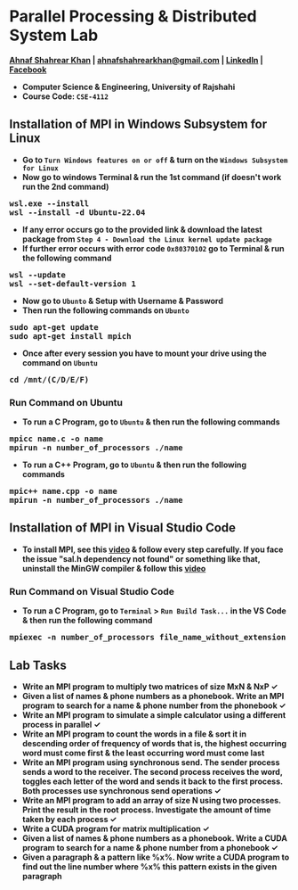 # Parallel Processing & Distributed System Lab
**[Ahnaf Shahrear Khan](https://github.com/ahnafshahrear) | ahnafshahrearkhan@gmail.com | [LinkedIn](https://www.linkedin.com/in/ahnafshahrearkhan/) | [Facebook](https://www.facebook.com/ahnaf.shahrear.khan)**
- **Computer Science & Engineering, University of Rajshahi**
- **Course Code: `CSE-4112`**


## Installation of MPI in Windows Subsystem for Linux
- **Go to `Turn Windows features on or off` & turn on the `Windows Subsystem for Linux`**
- **Now go to windows Terminal & run the 1st command (if doesn't work run the 2nd command)**
<pre>
<b>wsl.exe --install</b>
<b>wsl --install -d Ubuntu-22.04</b>
</pre>
- **If any error occurs go to the provided link & download the latest package from `Step 4 - Download the Linux kernel update package`**
- **If further error occurs with error code `0x80370102` go to Terminal & run the following command**
<pre>
<b>wsl --update</b>
<b>wsl --set-default-version 1</b>
</pre>
- **Now go to `Ubunto` & Setup with Username & Password**
- **Then run the following commands on `Ubunto`**
<pre>
<b>sudo apt-get update</b>
<b>sudo apt-get install mpich</b>
</pre>
- **Once after every session you have to mount your drive using the command on `Ubuntu`**
<pre>
<b>cd /mnt/(C/D/E/F)</b>
</pre>


### Run Command on Ubuntu
- **To run a C Program, go to `Ubuntu` & then run the following commands**
<pre>
<b>mpicc name.c -o name</b>
<b>mpirun -n number_of_processors ./name</b>  
</pre>
- **To run a C++ Program, go to `Ubuntu` & then run the following commands**
<pre>
<b>mpic++ name.cpp -o name</b>
<b>mpirun -n number_of_processors ./name</b>  
</pre>


## Installation of MPI in Visual Studio Code
- **To install MPI, see this [video](https://www.youtube.com/watch?v=bkfCrj-rBjU) & follow every step carefully. If you face the issue "sal.h dependency not found" or something like that, uninstall the MinGW compiler & follow this [video](https://www.youtube.com/watch?v=_-O94qsnOLk)**


### Run Command on Visual Studio Code
- **To run a C Program, go to `Terminal` > `Run Build Task...` in the VS Code & then run the following command**
<pre>
<b>mpiexec -n number_of_processors file_name_without_extension</b>
</pre>



## Lab Tasks
- **Write an MPI program to multiply two matrices of size MxN & NxP ✓**
- **Given a list of names & phone numbers as a phonebook. Write an MPI program to search for a name & phone number from the phonebook ✓**
- **Write an MPI program to simulate a simple calculator using a different process in parallel ✓**
- **Write an MPI program to count the words in a file & sort it in descending order of frequency of words that is, the highest occurring word must come first & the least occurring word must come last**
- **Write an MPI program using synchronous send. The sender process sends a word to the receiver. The second process receives the word, toggles each letter of the word and sends it back to the first process. Both processes use synchronous send operations ✓**
- **Write an MPI program to add an array of size N using two processes. Print the result in the root process. Investigate the amount of time taken by each process ✓**
- **Write a CUDA program for matrix multiplication ✓**
- **Given a list of names & phone numbers as a phonebook. Write a CUDA program to search for a name & phone number from a phonebook ✓**
- **Given a paragraph & a pattern like %x%. Now write a CUDA program to find out the line number where %x% this pattern exists in the given paragraph**
